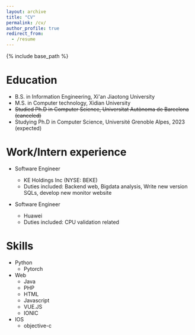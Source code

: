 ```yaml
---
layout: archive
title: "CV"
permalink: /cv/
author_profile: true
redirect_from:
  - /resume
---
```


{% include base_path %}

Education
======
* B.S. in Information Engineering, Xi'an Jiaotong University
* M.S. in Computer technology, Xidian University
* ~~Studied Ph.D in Computer Science, Universitat Autònoma de Barcelona (canceled)~~
* Studying Ph.D in Computer Science, Université Grenoble Alpes, 2023 (expected)

Work/Intern experience
======
* Software Engineer
  * KE Holdings Inc (NYSE: BEKE)
  * Duties included: Backend web, Bigdata analysis, Write new version SQLs, develop new monitor website

* Software Engineer
  * Huawei
  * Duties included: CPU validation related
  
Skills
======
* Python
  * Pytorch
* Web
  * Java
  * PHP
  * HTML
  * Javascript
  * VUE.JS
  * IONIC
* IOS
  * objective-c


